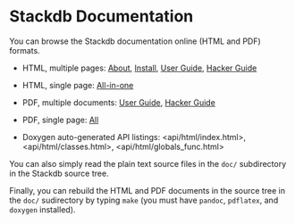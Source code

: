 Stackdb Documentation
=====================

You can browse the Stackdb documentation online (HTML and PDF) formats.

  * HTML, multiple pages: [About](about.html), [Install](install.html),
    [User Guide](user-guide.html), [Hacker Guide](hacker-guide.html)
  * HTML, single page: [All-in-one](all.html)

  * PDF, multiple documents: [User Guide](stackdb-user-guide.pdf),
    [Hacker Guide](stackdb-hacker-guide.pdf)
  * PDF, single page: [All](stackdb-alldocs.pdf)

  * Doxygen auto-generated API listings: <api/html/index.html>,
    <api/html/classes.html>, <api/html/globals_func.html>

You can also simply read the plain text source files in the `doc/`
subdirectory in the Stackdb source tree.

Finally, you can rebuild the HTML and PDF documents in the source tree
in the `doc/` sudirectory by typing `make` (you must have `pandoc`,
`pdflatex`, and `doxygen` installed).

